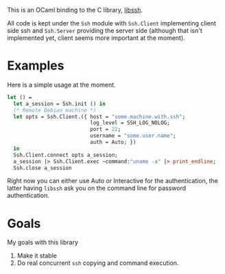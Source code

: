 This is an OCaml binding to the C library, [libssh](https://www.libssh.org). 

All code is kept under the `Ssh` module with `Ssh.Client` implementing
client side ssh and `Ssh.Server` providing the server side (although
that isn't implemented yet, client seems more important at the moment).

# Examples

Here is a simple usage at the moment.

```ocaml
let () = 
  let a_session = Ssh.init () in
  (* Remote Debian machine *)
  let opts = Ssh.Client.({ host = "some.machine.with.ssh";
                           log_level = SSH_LOG_NOLOG;
                           port = 22;
                           username = "some.user.name";
                           auth = Auto; })
  in
  Ssh.Client.connect opts a_session;
  a_session |> Ssh.Client.exec ~command:"uname -a" |> print_endline;
  Ssh.close a_session
```

Right now you can either use Auto or Interactive for the
authentication, the latter having `libssh` ask you on the command line
for password authentication.

# Goals

My goals with this library
1.  Make it stable
2.  Do real concurrent `ssh` copying and command execution.
